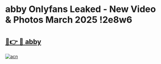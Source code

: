 # abby Onlyfans Leaked - New Video & Photos March 2025 !2e8w6

# <h2><a href="https://64r6xz.iuczelnia.edu.pl?title=abby&ref=2e8w6">🔗👉 🔴 abby</a></h2>

[![acn](https://github.com/user-attachments/assets/0f9c940e-d8b0-45ae-aac7-cd30a18b3e1c)](https://64r6xz.iuczelnia.edu.pl?title=abby&ref=2e8w6)

